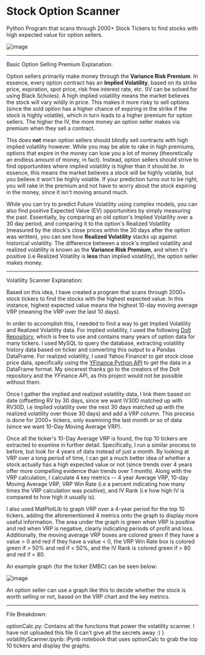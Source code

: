 # Stock Option Scanner

Python Program that scans through 2000+ Stock Tickers to find stocks with high expected value for option sellers.

![image](https://github.com/user-attachments/assets/76b1615a-273e-4803-ac08-0a3ca2ee8e04)

---

Basic Option Selling Premium Explanation:

Option sellers primarily make money through the **Variance Risk Premium**. In essence, every option contract has an **Implied Volatility**, based on its strike price, expiration, spot price, risk free interest rate, etc. (IV can be solved for using Black Scholes). A high implied volatility means the market believes the stock will vary wildly in price. This makes it more risky to sell options (since the sold option has a higher chance of expiring in the strike if the stock is highly volatile), which in turn leads to a higher premium for option sellers. The higher the IV, the more money an option seller makes via premium when they sell a contract.

This does **not** mean option sellers should blindly sell contracts with high implied volatility however. While you may be able to rake in high premiums, options that expire in the money can lose you a lot of money (theoretically an endless amount of money, in fact). Instead, option sellers should strive to find opportunities where implied volatility is higher than it should be. In essence, this means the market believes a stock will be highly volatile, but you believe it won't be highly volatile. If your prediction turns out to be right, you will rake in the premium and not have to worry about the stock expiring in the money, since it isn't moving around much. 

While you can try to predict Future Volatility using complex models, you can also find positive Expected Value (EV) opportunities by simply measuring the past. Essentially, by comparing an old option's Implied Volatility over a 30 day period, and comparing it to the option's Realized Volatility (measured by the stock's close prices within the 30 days after the option was written), you can see how **Realized Volatility** stacks up against historical volatility. The difference between a stock's implied volatility and realized volatility is known as the **Variance Risk Premium**, and when it's positive (i.e Realized Volatilty is **less** than implied volatility), the option seller makes money.

---
Volatility Scanner Explanation:

Based on this idea, I have created a program that scans through 2000+ stock tickers to find the stocks with the highest expected value. In this instance, highest expected value means the highest 10-day moving average VRP (meaning the VRP over the last 10 days).

In order to accomplish this, I needed to find a way to get Implied Volatility and Realized Volatility data. For implied volatility, I used the following [Dolt Repository](https://www.dolthub.com/repositories/post-no-preference/options/data/master), which is free to use and contains many years of option data for many tickers. I used MySQL to query the database, extracting volatility history data based on ticker and converting this output to a Pandas DataFrame. For realized volatility, I used Yahoo Finance! to get stock close price data, specifically using the [YFinance Python API](https://pypi.org/project/yfinance/) to get the data in a DataFrame format. My sincerest thanks go to the creators of the Dolt repository and the YFinance API, as this project would not be possible without them.

Once I gather the implied and realized volatility data, I link them based on date (offsetting RV by 30 days, since we want IV30D matched up with RV30D, i.e implied volatility over the next 30 days matched up with the realized volatility over those 30 days) and add a VRP column. This process is done for 2000+ tickers, only examining the last month or so of data (since we want 10-Day Moving Average VRP).

Once all the ticker's 10-Day Average VRP is found, the top 10 tickers are extracted to examine in further detail. Specifically, I run a similar process to before, but look for 4 years of data instead of just a month. By looking at VRP over a long period of time, I can get a much better idea of whether a stock actually has a high expected value or not (since trends over 4 years offer more compelling evidence than trends over 1 month). Along with the VRP calculation, I calculate 4 key metrics -- 4 year Average VRP, 10-day Moving Average VRP, VRP Win Rate (i.e a percent indicating how many times the VRP calculation was positive), and IV Rank (i.e how high IV is compared to how high it usually is).

I also used MatPlotLib to graph VRP over a 4-year period for the top 10 tickers, adding the aforementioned 4 metrics onto the graph to display more useful information. The area under the graph is green when VRP is positive and red when VRP is negative, clearly indicating periods of profit and loss. Additionally, the moving average VRP boxes are colored green if they have a value > 0 and red if they have a value < 0, the VRP Win Rate box is colored green if > 50% and red if < 50%, and the IV Rank is colored green if > 80 and red if < 80.

An example graph (for the ticker EMBC) can be seen below:

![image](https://github.com/user-attachments/assets/ef6fa1d0-e781-4a54-a43f-fd9250ee5fc8)

An option seller can use a graph like this to decide whether the stock is worth selling or not, based on the VRP chart and the key metrics.

---
File Breakdown:

optionCalc.py: Contains all the functions that power the volatility scanner. I have not uploaded this file (I can't give all the secrets away :) )
volatilityScanner.ipynb: iPynb notebook that uses optionCalc to grab the top 10 tickers and display the graphs.
